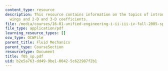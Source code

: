 ```yaml
---
content_type: resource
description: This resource contains information on the topics of introduction to 3-D
  wings and 2-D and 3-D coefficients.
file: /media/courses/16-01-unified-engineering-i-ii-iii-iv-fall-2005-spring-2006/b2e5a763dd499be100425c622987f2b1_f05_sp.pdf
file_type: application/pdf
learning_resource_types: []
ocw_type: OCWFile
parent_title: Fluid Mechanics
parent_type: CourseSection
resourcetype: Document
title: f05_sp.pdf
uid: b2e5a763-dd49-9be1-0042-5c622987f2b1
---
```

